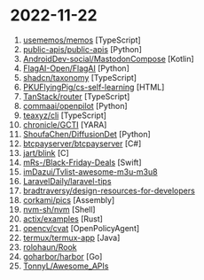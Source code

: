 # 2022-11-22

1. [usememos/memos](https://github.com/usememos/memos "An open-source, self-hosted memo hub with knowledge management and collaboration.") [TypeScript]
2. [public-apis/public-apis](https://github.com/public-apis/public-apis "A collective list of free APIs") [Python]
3. [AndroidDev-social/MastodonCompose](https://github.com/AndroidDev-social/MastodonCompose "🐘 Mastodon client for Android, iOS and Desktop (JVM)") [Kotlin]
4. [FlagAI-Open/FlagAI](https://github.com/FlagAI-Open/FlagAI "FlagAI (Fast LArge-scale General AI models) is a fast, easy-to-use and extensible toolkit for large-scale model.") [Python]
5. [shadcn/taxonomy](https://github.com/shadcn/taxonomy "An open source application built using the new router, server components and everything new in Next.js 13.") [TypeScript]
6. [PKUFlyingPig/cs-self-learning](https://github.com/PKUFlyingPig/cs-self-learning "计算机自学指南") [HTML]
7. [TanStack/router](https://github.com/TanStack/router "🤖 Type-safe router w/ built-in caching & URL state management for JS/TS, React, Preact, Solid, Vue, Svelte and Angular") [TypeScript]
8. [commaai/openpilot](https://github.com/commaai/openpilot "openpilot is an open source driver assistance system. openpilot performs the functions of Automated Lane Centering and Adaptive Cruise Control for over 200 supported car makes and models.") [Python]
9. [teaxyz/cli](https://github.com/teaxyz/cli "the unified package manager (brew2)") [TypeScript]
10. [chronicle/GCTI](https://github.com/chronicle/GCTI "") [YARA]
11. [ShoufaChen/DiffusionDet](https://github.com/ShoufaChen/DiffusionDet "PyTorch implementation of DiffusionDet (https://arxiv.org/abs/2211.09788)") [Python]
12. [btcpayserver/btcpayserver](https://github.com/btcpayserver/btcpayserver "Accept Bitcoin payments. Free, open-source & self-hosted, Bitcoin payment processor.") [C#]
13. [jart/blink](https://github.com/jart/blink "tiniest x86-64-linux emulator") [C]
14. [mRs-/Black-Friday-Deals](https://github.com/mRs-/Black-Friday-Deals "Black Friday Deals for macOS / iOS Software & Books") [Swift]
15. [imDazui/Tvlist-awesome-m3u-m3u8](https://github.com/imDazui/Tvlist-awesome-m3u-m3u8 "直播源相关资源汇总 📺 💯 IPTV、M3U —— 勤洗手、戴口罩，祝愿所有人百毒不侵") 
16. [LaravelDaily/laravel-tips](https://github.com/LaravelDaily/laravel-tips "Awesome tips for Laravel") 
17. [bradtraversy/design-resources-for-developers](https://github.com/bradtraversy/design-resources-for-developers "Curated list of design and UI resources from stock photos, web templates, CSS frameworks, UI libraries, tools and much more") 
18. [corkami/pics](https://github.com/corkami/pics "Posters, drawings...") [Assembly]
19. [nvm-sh/nvm](https://github.com/nvm-sh/nvm "Node Version Manager - POSIX-compliant bash script to manage multiple active node.js versions") [Shell]
20. [actix/examples](https://github.com/actix/examples "Community showcase and examples of Actix ecosystem usage.") [Rust]
21. [opencv/cvat](https://github.com/opencv/cvat "Annotate better with CVAT, the industry-leading data engine for machine learning. Used and trusted by teams at any scale, for data of any scale.") [OpenPolicyAgent]
22. [termux/termux-app](https://github.com/termux/termux-app "Termux - a terminal emulator application for Android OS extendible by variety of packages.") [Java]
23. [rolohaun/Rook](https://github.com/rolohaun/Rook "") 
24. [goharbor/harbor](https://github.com/goharbor/harbor "An open source trusted cloud native registry project that stores, signs, and scans content.") [Go]
25. [TonnyL/Awesome_APIs](https://github.com/TonnyL/Awesome_APIs "A collection of APIs") 

